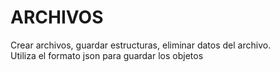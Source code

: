 # ARCHIVOS

Crear archivos, guardar estructuras, eliminar datos del archivo.\
Utiliza el formato json para guardar los objetos
